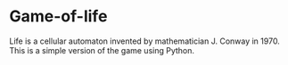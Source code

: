 # Game-of-life
Life is a cellular automaton invented by mathematician J. Conway in 1970. This is a simple version of the game using Python. 

